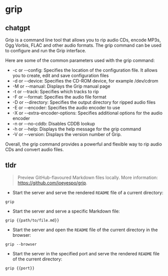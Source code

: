 # grip 
## chatgpt 
Grip is a command line tool that allows you to rip audio CDs, encode MP3s, Ogg Vorbis, FLAC and other audio formats. The grip command can be used to configure and run the Grip interface. 

Here are some of the common parameters used with the grip command:

- -c or --config: Specifies the location of the configuration file. It allows you to create, edit and save configuration files
- -d or --device: Specifies the CD-ROM device, for example /dev/cdrom
- -M or --manual: Displays the Grip manual page
- -t or --track: Specifies which tracks to rip
- -F or --format: Specifies the audio file format
- -D or --directory: Specifies the output directory for ripped audio files
- -E or --encoder: Specifies the audio encoder to use
- -X or --extra-encoder-options: Specifies additional options for the audio encoder
- -n or --no-cddb: Disables CDDB lookup
- -h or --help: Displays the help message for the grip command
- -V or --version: Displays the version number of Grip. 

Overall, the grip command provides a powerful and flexible way to rip audio CDs and convert audio files. 

## tldr 
 
> Preview GitHub-flavoured Markdown files locally.
> More information: <https://github.com/joeyespo/grip>.

- Start the server and serve the rendered `README` file of a current directory:

`grip`

- Start the server and serve a specific Markdown file:

`grip {{path/to/file.md}}`

- Start the server and open the `README` file of the current directory in the browser:

`grip --browser`

- Start the server in the specified port and serve the rendered `README` file of the current directory:

`grip {{port}}`
